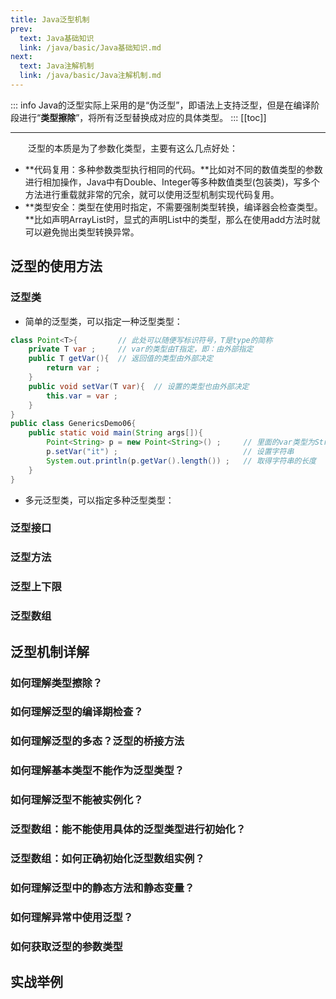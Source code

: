 ```yaml
---
title: Java泛型机制
prev:
  text: Java基础知识
  link: /java/basic/Java基础知识.md
next:
  text: Java注解机制
  link: /java/basic/Java注解机制.md
---
```

::: info
Java的泛型实际上采用的是“伪泛型”，即语法上支持泛型，但是在编译阶段进行“**类型擦除**”，将所有泛型替换成对应的具体类型。
:::
[[toc]]

***
&#8195;&#8195;泛型的本质是为了参数化类型，主要有这么几点好处：
- **代码复用：多种参数类型执行相同的代码。**比如对不同的数值类型的参数进行相加操作，Java中有Double、Integer等多种数值类型(包装类)，写多个方法进行重载就非常的冗余，就可以使用泛型机制实现代码复用。
- **类型安全：类型在使用时指定，不需要强制类型转换，编译器会检查类型。**比如声明ArrayList时，显式的声明List中的类型，那么在使用add方法时就可以避免抛出类型转换异常。

## 泛型的使用方法
### 泛型类
- 简单的泛型类，可以指定一种泛型类型：
```java 
class Point<T>{         // 此处可以随便写标识符号，T是type的简称  
    private T var ;     // var的类型由T指定，即：由外部指定  
    public T getVar(){  // 返回值的类型由外部决定  
        return var ;  
    }  
    public void setVar(T var){  // 设置的类型也由外部决定  
        this.var = var ;  
    }  
}  
public class GenericsDemo06{  
    public static void main(String args[]){  
        Point<String> p = new Point<String>() ;     // 里面的var类型为String类型  
        p.setVar("it") ;                            // 设置字符串  
        System.out.println(p.getVar().length()) ;   // 取得字符串的长度  
    }  
}
```
- 多元泛型类，可以指定多种泛型类型：
### 泛型接口

### 泛型方法

### 泛型上下限

### 泛型数组

## 泛型机制详解
### 如何理解类型擦除？

### 如何理解泛型的编译期检查？

### 如何理解泛型的多态？泛型的桥接方法

### 如何理解基本类型不能作为泛型类型？

### 如何理解泛型不能被实例化？

### 泛型数组：能不能使用具体的泛型类型进行初始化？

### 泛型数组：如何正确初始化泛型数组实例？

### 如何理解泛型中的静态方法和静态变量？

### 如何理解异常中使用泛型？

### 如何获取泛型的参数类型

## 实战举例

